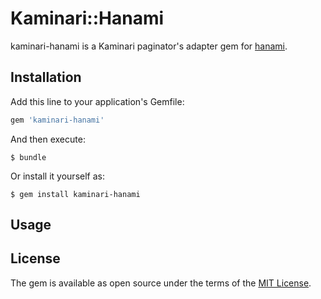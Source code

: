 # Kaminari::Hanami

kaminari-hanami is a Kaminari paginator's adapter gem for [hanami](http://hanamirb.org).

## Installation

Add this line to your application's Gemfile:

```ruby
gem 'kaminari-hanami'
```

And then execute:

    $ bundle

Or install it yourself as:

    $ gem install kaminari-hanami

## Usage

## License

The gem is available as open source under the terms of the [MIT License](http://opensource.org/licenses/MIT).

